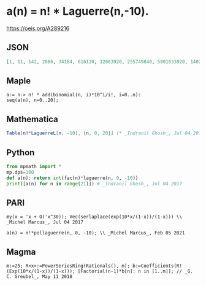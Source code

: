 # a\(n\) \= n\! \* Laguerre\(n,\-10\)\.
https://oeis.org/A289216
## JSON
```JSON
[1, 11, 142, 2086, 34184, 616120, 12083920, 255749840, 5801633920, 140276126080, 3598075308800, 97512721964800, 2782552712473600, 83347512973644800, 2613606571616819200, 85594543750221568000, 2921314815145299968000, 103704333851191177216000]
```
## Maple
```Maple
a:= n-> n! * add(binomial(n, i)*10^i/i!, i=0..n):
seq(a(n), n=0..20);
```
## Mathematica
```Mathematica
Table[n!*LaguerreL[n, -10], {n, 0, 20}] (* _Indranil Ghosh_, Jul 04 2017 *)
```
## Python
```Python
from mpmath import *
mp.dps=100
def a(n): return int(fac(n)*laguerre(n, 0, -10))
print([a(n) for n in range(21)]) # _Indranil Ghosh_, Jul 04 2017
```
## PARI
```PARI
my(x = 'x + O('x^30)); Vec(serlaplace(exp(10*x/(1-x))/(1-x))) \\ _Michel Marcus_, Jul 04 2017
```
```PARI
a(n) = n!*pollaguerre(n, 0, -10); \\ _Michel Marcus_, Feb 05 2021
```
## Magma
```Magma
m:=25; R<x>:=PowerSeriesRing(Rationals(), m); b:=Coefficients(R!(Exp(10*x/(1-x))/(1-x))); [Factorial(n-1)*b[n]: n in [1..m]]; // _G. C. Greubel_, May 11 2018
```
